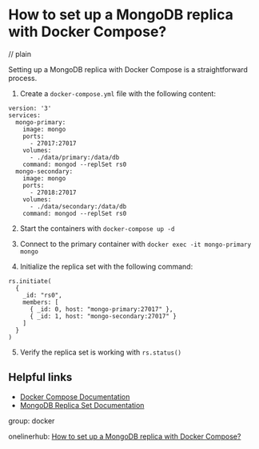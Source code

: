 # How to set up a MongoDB replica with Docker Compose?
// plain

Setting up a MongoDB replica with Docker Compose is a straightforward process.

1. Create a `docker-compose.yml` file with the following content:

```
version: '3'
services:
  mongo-primary:
    image: mongo
    ports:
      - 27017:27017
    volumes:
      - ./data/primary:/data/db
    command: mongod --replSet rs0
  mongo-secondary:
    image: mongo
    ports:
      - 27018:27017
    volumes:
      - ./data/secondary:/data/db
    command: mongod --replSet rs0
```

2. Start the containers with `docker-compose up -d`

3. Connect to the primary container with `docker exec -it mongo-primary mongo`

4. Initialize the replica set with the following command:

```
rs.initiate(
  {
    _id: "rs0",
    members: [
      { _id: 0, host: "mongo-primary:27017" },
      { _id: 1, host: "mongo-secondary:27017" }
    ]
  }
)
```

5. Verify the replica set is working with `rs.status()`

## Helpful links
- [Docker Compose Documentation](https://docs.docker.com/compose/)
- [MongoDB Replica Set Documentation](https://docs.mongodb.com/manual/replication/)

group: docker

onelinerhub: [How to set up a MongoDB replica with Docker Compose?](https://onelinerhub.com/mongodb/how-to-set-up-a-mongodb-replica-with-docker-compose)